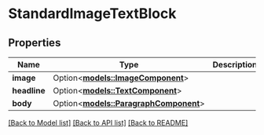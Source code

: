 # StandardImageTextBlock

## Properties

Name | Type | Description | Notes
------------ | ------------- | ------------- | -------------
**image** | Option<[**models::ImageComponent**](ImageComponent.md)> |  | [optional]
**headline** | Option<[**models::TextComponent**](TextComponent.md)> |  | [optional]
**body** | Option<[**models::ParagraphComponent**](ParagraphComponent.md)> |  | [optional]

[[Back to Model list]](../README.md#documentation-for-models) [[Back to API list]](../README.md#documentation-for-api-endpoints) [[Back to README]](../README.md)


